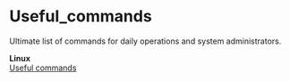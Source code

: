 # Useful_commands 
Ultimate list of commands for daily operations and system administrators. 

**Linux** <br>
[Useful commands](https://github.com/arunbhimarao/Useful_commands-/blob/main/Linux/Linux_commands.md)
